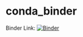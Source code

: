 # conda_binder

Binder Link: [![Binder](https://mybinder.org/badge_logo.svg)](https://mybinder.org/v2/gh/esimonton/conda_binder.git/HEAD) 
